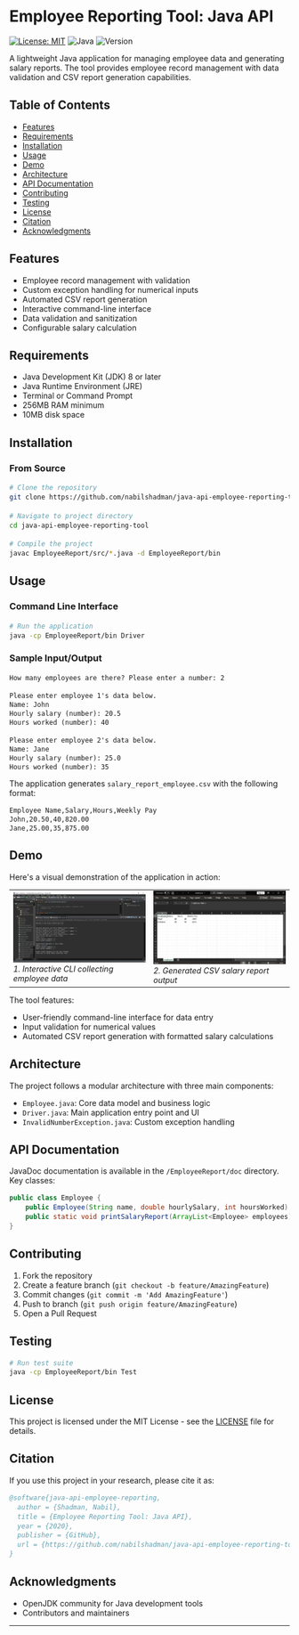 # Employee Reporting Tool: Java API

[![License: MIT](https://img.shields.io/badge/License-MIT-yellow.svg)](https://opensource.org/licenses/MIT)
![Java](https://img.shields.io/badge/java-%23ED8B00.svg?style=flat&logo=openjdk&logoColor=white)
![Version](https://img.shields.io/badge/version-1.0.0-blue.svg)

A lightweight Java application for managing employee data and generating salary reports. The tool provides employee record management with data validation and CSV report generation capabilities.

## Table of Contents
- [Features](#features)
- [Requirements](#requirements)
- [Installation](#installation)
- [Usage](#usage)
- [Demo](#demo)
- [Architecture](#architecture)
- [API Documentation](#api-documentation)
- [Contributing](#contributing)
- [Testing](#testing)
- [License](#license)
- [Citation](#citation)
- [Acknowledgments](#acknowledgments)

## Features
- Employee record management with validation
- Custom exception handling for numerical inputs
- Automated CSV report generation
- Interactive command-line interface
- Data validation and sanitization
- Configurable salary calculation

## Requirements
- Java Development Kit (JDK) 8 or later
- Java Runtime Environment (JRE)
- Terminal or Command Prompt
- 256MB RAM minimum
- 10MB disk space

## Installation

### From Source
```bash
# Clone the repository
git clone https://github.com/nabilshadman/java-api-employee-reporting-tool.git

# Navigate to project directory
cd java-api-employee-reporting-tool

# Compile the project
javac EmployeeReport/src/*.java -d EmployeeReport/bin
```

## Usage

### Command Line Interface
```bash
# Run the application
java -cp EmployeeReport/bin Driver
```

### Sample Input/Output
```
How many employees are there? Please enter a number: 2

Please enter employee 1's data below.
Name: John
Hourly salary (number): 20.5
Hours worked (number): 40

Please enter employee 2's data below.
Name: Jane
Hourly salary (number): 25.0
Hours worked (number): 35
```

The application generates `salary_report_employee.csv` with the following format:
```csv
Employee Name,Salary,Hours,Weekly Pay
John,20.50,40,820.00
Jane,25.00,35,875.00
```

## Demo

Here's a visual demonstration of the application in action:

<table>
<tr>
  <td width="50%">
    <img src="./demo/0_employee_report_user_input.jpg" width="400" alt="Command Line Interface Input"/><br/>
    <em>1. Interactive CLI collecting employee data</em>
  </td>
  <td width="50%">
    <img src="./demo/1_employee_report_csv_output.jpg" width="400" alt="Generated CSV Report"/><br/>
    <em>2. Generated CSV salary report output</em>
  </td>
</tr>
</table>

The tool features:
- User-friendly command-line interface for data entry
- Input validation for numerical values
- Automated CSV report generation with formatted salary calculations


## Architecture
The project follows a modular architecture with three main components:
- `Employee.java`: Core data model and business logic
- `Driver.java`: Main application entry point and UI
- `InvalidNumberException.java`: Custom exception handling

## API Documentation
JavaDoc documentation is available in the `/EmployeeReport/doc` directory. Key classes:

```java
public class Employee {
    public Employee(String name, double hourlySalary, int hoursWorked)
    public static void printSalaryReport(ArrayList<Employee> employees)
}
```

## Contributing
1. Fork the repository
2. Create a feature branch (`git checkout -b feature/AmazingFeature`)
3. Commit changes (`git commit -m 'Add AmazingFeature'`)
4. Push to branch (`git push origin feature/AmazingFeature`)
5. Open a Pull Request


## Testing
```bash
# Run test suite
java -cp EmployeeReport/bin Test
```

## License
This project is licensed under the MIT License - see the [LICENSE](LICENSE.txt) file for details.

## Citation
If you use this project in your research, please cite it as:
```bibtex
@software{java-api-employee-reporting,
  author = {Shadman, Nabil},
  title = {Employee Reporting Tool: Java API},
  year = {2020},
  publisher = {GitHub},
  url = {https://github.com/nabilshadman/java-api-employee-reporting-tool}
}
```

## Acknowledgments
- OpenJDK community for Java development tools
- Contributors and maintainers

---
